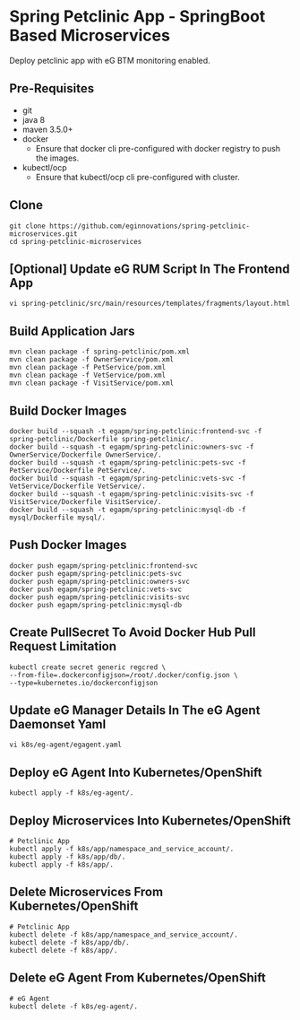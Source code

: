 # Spring Petclinic App - SpringBoot Based Microservices
 Deploy petclinic app with eG BTM monitoring enabled.
 
## Pre-Requisites
 - git
 - java 8
 - maven 3.5.0+
 - docker
   - Ensure that docker cli pre-configured with docker registry to push the images.
 - kubectl/ocp 
   - Ensure that kubectl/ocp cli pre-configured with cluster.

   
## Clone

    git clone https://github.com/eginnovations/spring-petclinic-microservices.git
    cd spring-petclinic-microservices
    
## [Optional] Update eG RUM Script In The Frontend App
    vi spring-petclinic/src/main/resources/templates/fragments/layout.html

## Build Application Jars

    mvn clean package -f spring-petclinic/pom.xml  
    mvn clean package -f OwnerService/pom.xml  
    mvn clean package -f PetService/pom.xml  
    mvn clean package -f VetService/pom.xml  
    mvn clean package -f VisitService/pom.xml

## Build Docker Images

    docker build --squash -t egapm/spring-petclinic:frontend-svc -f spring-petclinic/Dockerfile spring-petclinic/.  
    docker build --squash -t egapm/spring-petclinic:owners-svc -f OwnerService/Dockerfile OwnerService/.  
    docker build --squash -t egapm/spring-petclinic:pets-svc -f PetService/Dockerfile PetService/.  
    docker build --squash -t egapm/spring-petclinic:vets-svc -f VetService/Dockerfile VetService/.  
    docker build --squash -t egapm/spring-petclinic:visits-svc -f VisitService/Dockerfile VisitService/.  
    docker build --squash -t egapm/spring-petclinic:mysql-db -f mysql/Dockerfile mysql/.

## Push Docker Images

    docker push egapm/spring-petclinic:frontend-svc  
    docker push egapm/spring-petclinic:pets-svc  
    docker push egapm/spring-petclinic:owners-svc  
    docker push egapm/spring-petclinic:vets-svc  
    docker push egapm/spring-petclinic:visits-svc  
    docker push egapm/spring-petclinic:mysql-db
    
## Create PullSecret To Avoid Docker Hub Pull Request Limitation    

    kubectl create secret generic regcred \
    --from-file=.dockerconfigjson=/root/.docker/config.json \
    --type=kubernetes.io/dockerconfigjson
    
## Update eG Manager Details In The eG Agent Daemonset Yaml
    vi k8s/eg-agent/egagent.yaml
        
## Deploy eG Agent Into Kubernetes/OpenShift
    kubectl apply -f k8s/eg-agent/.
 
## Deploy Microservices Into Kubernetes/OpenShift
    
    # Petclinic App
    kubectl apply -f k8s/app/namespace_and_service_account/.
    kubectl apply -f k8s/app/db/.
    kubectl apply -f k8s/app/.
    
## Delete Microservices From Kubernetes/OpenShift
    # Petclinic App
    kubectl delete -f k8s/app/namespace_and_service_account/.
    kubectl delete -f k8s/app/db/.
    kubectl delete -f k8s/app/.

## Delete eG Agent From Kubernetes/OpenShift
    # eG Agent
    kubectl delete -f k8s/eg-agent/.
